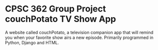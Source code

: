 # CPSC 362 Group Project couchPotato TV Show App
A website called couchPotato, a television companion app that will remind you when your favorite show airs a new episode. Primarily programmed in Python, Django and HTML.
